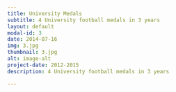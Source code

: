 ```yaml
---
title: University Medals
subtitle: 4 University football medals in 3 years
layout: default
modal-id: 3
date: 2014-07-16
img: 3.jpg
thumbnail: 3.jpg
alt: image-alt
project-date: 2012-2015
description: 4 University football medals in 3 years

---
```

